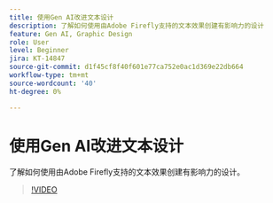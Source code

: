 ```yaml
---
title: 使用Gen AI改进文本设计
description: 了解如何使用由Adobe Firefly支持的文本效果创建有影响力的设计
feature: Gen AI, Graphic Design
role: User
level: Beginner
jira: KT-14847
source-git-commit: d1f45cf8f40f601e77ca752e0ac1d369e22db664
workflow-type: tm+mt
source-wordcount: '40'
ht-degree: 0%

---
```


# 使用Gen AI改进文本设计

了解如何使用由Adobe Firefly支持的文本效果创建有影响力的设计。

>[!VIDEO](https://video.tv.adobe.com/v/3427021?quality=12&learn=on&hidetitle=true)
